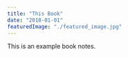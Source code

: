 ```yaml
---
title: "This Book"
date: "2018-01-01"
featuredImage: "./featured_image.jpg"
---
```


This is an example book notes.